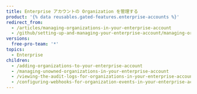 ```yaml
---
title: Enterprise アカウントの Organization を管理する
product: '{% data reusables.gated-features.enterprise-accounts %}'
redirect_from:
  - /articles/managing-organizations-in-your-enterprise-account
  - /github/setting-up-and-managing-your-enterprise-account/managing-organizations-in-your-enterprise-account
versions:
  free-pro-team: '*'
topics:
  - Enterprise
children:
  - /adding-organizations-to-your-enterprise-account
  - /managing-unowned-organizations-in-your-enterprise-account
  - /viewing-the-audit-logs-for-organizations-in-your-enterprise-account
  - /configuring-webhooks-for-organization-events-in-your-enterprise-account
---
```


